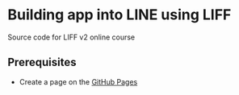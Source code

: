 # Building app into LINE using LIFF
Source code for LIFF v2 online course

## Prerequisites
* Create a page on the [GitHub Pages](https://pages.github.com/)
